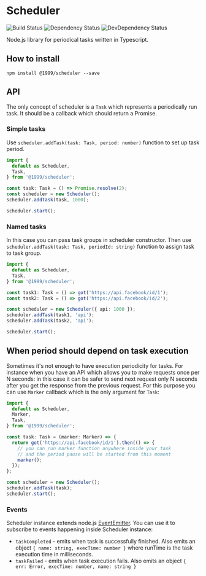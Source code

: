 # Scheduler

![Build Status](https://img.shields.io/travis/1999/scheduler/master.svg)
![Dependency Status](http://img.shields.io/david/1999/scheduler/master.svg)
![DevDependency Status](http://img.shields.io/david/dev/1999/scheduler/master.svg)

Node.js library for periodical tasks written in Typescript.

## How to install

`npm install @1999/scheduler --save`

## API

The only concept of scheduler is a `Task` which represents a periodically run task. It should be a callback which should return a Promise.

### Simple tasks

Use `scheduler.addTask(task: Task, period: number)` function to set up task period.

```typescript
import {
  default as Scheduler,
  Task,
} from '@1999/scheduler';

const task: Task = () => Promise.resolve(2);
const scheduler = new Scheduler();
scheduler.addTask(task, 1000);

scheduler.start();
```

### Named tasks

In this case you can pass task groups in scheduler constructor. Then use `scheduler.addTask(task: Task, periodId: string)` function to assign task to task group.

```typescript
import {
  default as Scheduler,
  Task,
} from '@1999/scheduler';

const task1: Task = () => got('https://api.facebook/id/1');
const task2: Task = () => got('https://api.facebook/id/2');

const scheduler = new Scheduler({ api: 1000 });
scheduler.addTask(task1, 'api');
scheduler.addTask(task2, 'api');

scheduler.start();
```

## When period should depend on task execution

Sometimes it's not enough to have execution periodicity for tasks. For instance when you have an API which allows you to make requests once per N seconds: in this case it can be safer to send next request only N seconds after you get the response from the previous request. For this purpose you can use `Marker` callback which is the only argument for `Task`:

```typescript
import {
  default as Scheduler,
  Marker,
  Task,
} from '@1999/scheduler';

const task: Task = (marker: Marker) => {
  return got('https://api.facebook/id/1').then(() => {
    // you can run marker function anywhere inside your task
    // and the period pause will be started from this moment
    marker();
  });
};

const scheduler = new Scheduler();
scheduler.addTask(task);
scheduler.start();
```

### Events

Scheduler instance extends node.js [EventEmitter](https://nodejs.org/api/events.html#events_class_eventemitter). You can use it to subscribe to events happening inside Scheduler instance:

 * `taskCompleted` - emits when task is successfully finished. Also emits an object `{ name: string, execTime: number }` where runTime is the task execution time in milliseconds.
 * `taskFailed` - emits when task execution fails. Also emits an object `{ err: Error, execTime: number, name: string }`
